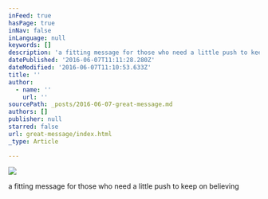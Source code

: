 ```yaml
---
inFeed: true
hasPage: true
inNav: false
inLanguage: null
keywords: []
description: 'a fitting message for those who need a little push to keep on believing '
datePublished: '2016-06-07T11:11:28.280Z'
dateModified: '2016-06-07T11:10:53.633Z'
title: ''
author:
  - name: ''
    url: ''
sourcePath: _posts/2016-06-07-great-message.md
authors: []
publisher: null
starred: false
url: great-message/index.html
_type: Article

---
```

![](https://the-grid-user-content.s3-us-west-2.amazonaws.com/39e5ceb8-ae07-4690-b806-414fbb111ce9.png)

a fitting message for those who need a little push to keep on believing